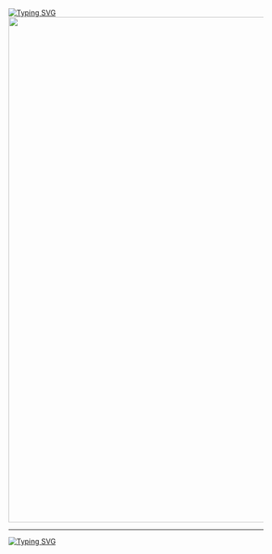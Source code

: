 <div style="position: relative; display: inline-block; text-align: center;">
<a href="https://git.io/typing-svg"><img src="https://readme-typing-svg.herokuapp.com?font=Fira+Code&size=50&pause=1000&color=13EAF7&background=000001B6&center=true&vCenter=true&random=true&width=1000&height=100&lines=WELLCOME+TO+MY+PROFILE" alt="Typing SVG" /></a>
</div>
  <img src="https://www.xtrafondos.com/wallpapers/casa-kame-de-dragon-ball-3963.jpg" width="1000"/>
</div>

---

<div>
<a href="https://git.io/typing-svg"><img src="https://readme-typing-svg.herokuapp.com?font=Fira+Code&size=35&pause=1000&color=F7F7F7&background=AC0000&center=true&vCenter=true&width=1000&height=70&lines=Property+of+Badr+Belayachi+Ajibilou(AKA+MORO)" alt="Typing SVG" /></a></div>
